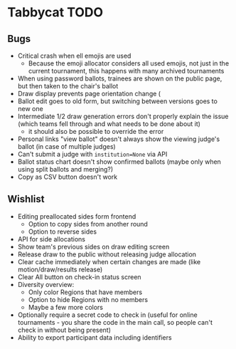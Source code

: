# Tabbycat TODO

## Bugs

- Critical crash when ell emojis are used
	+ Because the emoji allocator considers all used emojis, not just in the current tournament, this happens with many archived tournaments
- When using password ballots, trainees are shown on the public page, but then taken to the chair's ballot
- Draw display prevents page orientation change (
- Ballot edit goes to old form, but switching between versions goes to new one
- Intermediate 1/2 draw generation errors don't properly explain the issue (which teams fell through and what needs to be done about it)
	+ it should also be possible to override the error
- Personal links "view ballot" doesn't always show the viewing judge's ballot (in case of multiple judges)
- Can't submit a judge with `institution=None` via API
- Ballot status chart doesn't show confirmed ballots (maybe only when using split ballots and merging?)
- Copy as CSV button doesn't work

## Wishlist

- Editing preallocated sides form frontend
	+ Option to copy sides from another round
	+ Option to reverse sides
- API for side allocations
- Show team's previous sides on draw editing screen
- Release draw to the public without releasing judge allocation
- Clear cache immediately when certain changes are made (like motion/draw/results release)
- Clear All button on check-in status screen
- Diversity overview:
	+ Only color Regions that have members
	+ Option to hide Regions with no members
	+ Maybe a few more colors
- Optionally require a secret code to check in (useful for online tournaments - you share the code in the main call, so people can't check in without being present)
- Ability to export participant data including identifiers
 
